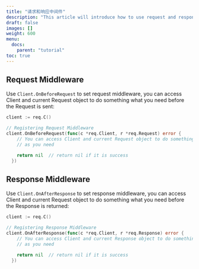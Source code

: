 ```yaml
---
title: "请求和响应中间件"
description: "This article will introduce how to use request and response middleware."
draft: false
images: []
weight: 600
menu:
  docs:
    parent: "tutorial"
toc: true
---
```


## Request Middleware

Use `Client.OnBeforeRequest` to set request middleware, you can access Client and current Request object to do something what you need before the Request is sent:

```go
client := req.C()

// Registering Request Middleware
client.OnBeforeRequest(func(c *req.Client, r *req.Request) error {
	// You can access Client and current Request object to do something
	// as you need

    return nil  // return nil if it is success
  })
```


## Response Middleware

Use `Client.OnAfterResponse` to set response middleware, you can access Client and current Request object to do something what you need before the Response is returned:

```go
client := req.C()

// Registering Response Middleware
client.OnAfterResponse(func(c *req.Client, r *req.Response) error {
    // You can access Client and current Response object to do something
    // as you need

    return nil  // return nil if it is success
  })
```
